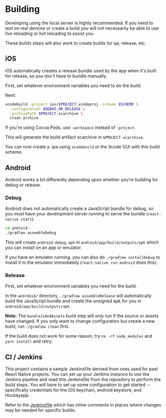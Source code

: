 # Building
Developing using the local server is highly recommended. If you need to test on
real devices or create a build you will not necessarily be able to use live
reloading or hot reloading to assist you.

These builds steps will also work to create builds for qa, release, etc.

## iOS
iOS automatically creates a release bundle used by the app when it's built for
release, so you don't have to bundle manually.

First, set whatever environment variables you need to do the build.

Next:

```sh
xcodebuild -project ios/$PROJECT.xcodeproj -scheme $SCHEME \
  -configuration $DEBUG_OR_RELEASE \
  -archivePath $PROJECT.xcarchive \
  clean archive
```

If you're using Cocoa Pods, use `-workspace` instead of `-project`.

This will generate the build artifact xcarchive in `$PROJECT.xcarchive`.

You can now create a .ipa using `xcodebuild` or the Xcode GUI with this build scheme.

## Android
Android works a bit differently depending upon whether you're building for
debug or release.

### Debug
Android does not automatically create a JavaScript bundle for debug, so you
must have your development server running to serve the bundle (`react-native
start`).

```sh
cd android
./gradlew assembleDebug
```

This will create `android-debug.apk` in `android/app/build/outputs/apk` which
you can install on an app or emulator.

If you have an emulator running, you can also do `./gradlew installDebug` to
install it to the emulator immediately (`react-native run-android` does this).

### Release
First, set whatever environment variables you need for the build.

In the `andrdoid/` directory, `./gradlew assembleRelease` will automatically
build the JavaScript bundle and create the unsigned apk for you in
`android/app/build/outputs/apk`.

**Note:** The `bundleJsAndAssets` build step will only run if the source or
assets have changed. If you only want to change configuration but create a new
build, run `./gradlew clean` first.

If the build does not work for some reason, try `rm -rf node_modules` and
`yarn install` and retry.

## CI / Jenkins
This project contains a sample Jenkinsfile derived from ones used for past
React Native projects. You can set up your Jenkins instance to use the Jenkins
pipeline and read this Jenkinsfile from the repository to perform the build
steps. You will have to set up some configuration to get started -- specifically
credentials for the iOS keychain, android keystore, and Hockeyapp.

Refer to the [Jenkinsfile](../Jenkinsfile) which has inline comments in places
where changes may be needed for specific builds.
